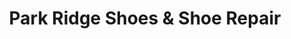 ---
title: "Park Ridge Shoes & Shoe Repair"
url: /sioux-falls/park-ridge-shoes-and-shoe-repair/
shop: shoes
---